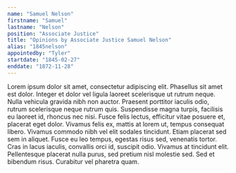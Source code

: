```yaml
---
name: "Samuel Nelson"
firstname: "Samuel"
lastname: "Nelson"
position: "Associate Justice"
title: "Opinions by Associate Justice Samuel Nelson"
alias: "1845nelson"
appointedby: "Tyler"
startdate: "1845-02-27"
enddate: "1872-11-28"
---
```

Lorem ipsum dolor sit amet, consectetur adipiscing elit. Phasellus sit amet est dolor. Integer et dolor vel ligula laoreet scelerisque ut rutrum neque. Nulla vehicula gravida nibh non auctor. Praesent porttitor iaculis odio, rutrum scelerisque neque rutrum quis. Suspendisse magna turpis, facilisis eu laoreet id, rhoncus nec nisi. Fusce felis lectus, efficitur vitae posuere et, placerat eget dolor. Vivamus felis ex, mattis at lorem ut, tempus consequat libero. Vivamus commodo nibh vel elit sodales tincidunt. Etiam placerat sed sem in aliquet. Fusce eu leo tempus, egestas risus sed, venenatis tortor. Cras in lacus iaculis, convallis orci id, suscipit odio. Vivamus at tincidunt elit. Pellentesque placerat nulla purus, sed pretium nisl molestie sed. Sed et bibendum risus. Curabitur vel pharetra quam.
